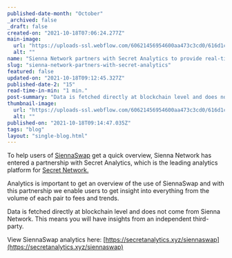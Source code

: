 ```yaml
---
published-date-month: "October"
_archived: false
_draft: false
created-on: "2021-10-18T07:06:24.277Z"
main-image:
  url: "https://uploads-ssl.webflow.com/60621456954600aa473c3cd0/616d1ce1e5b1697e2763be73_Sienna%20x%20secretanalytics%20Blog.jpg"
  alt: ""
name: "Sienna Network partners with Secret Analytics to provide real-time exchange information"
slug: "sienna-network-partners-with-secret-analytics"
featured: false
updated-on: "2021-10-18T09:12:45.327Z"
published-date-2: "15"
read-time-in-min: "1 min."
post-summary: "Data is fetched directly at blockchain level and does not come from Sienna Network."
thumbnail-image:
  url: "https://uploads-ssl.webflow.com/60621456954600aa473c3cd0/616d1cde698d45d024c96298_Sienna%20x%20secretanalytics%20Blog%20Thump.jpg"
  alt: ""
published-on: "2021-10-18T09:14:47.035Z"
tags: "blog"
layout: "single-blog.html"
---
```


To help users of [SiennaSwap](https://app.sienna.network/swap) get a quick overview, Sienna Network has entered a partnership with Secret Analytics, which is the leading analytics platform for [Secret Network.](https://scrt.network/)

Analytics is important to get an overview of the use of SiennaSwap and with this partnership we enable users to get insight into everything from the volume of each pair to fees and trends.

Data is fetched directly at blockchain level and does not come from Sienna Network. This means you will have insights from an independent third-party.

View SiennaSwap analytics here: [https://secretanalytics.xyz/siennaswap](https://secretanalytics.xyz/siennaswap)

‍
